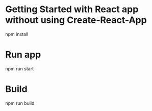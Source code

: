 # Getting Started with React app without using Create-React-App
npm install


# Run app
npm run start


# Build
npm run build